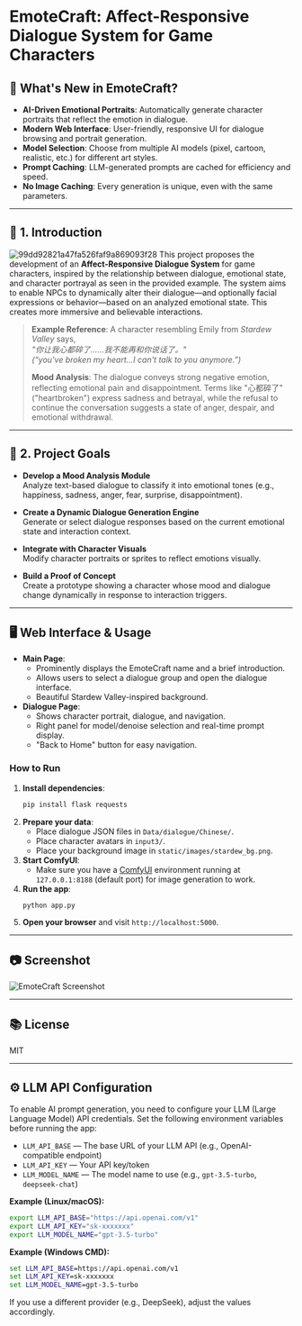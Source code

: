 # EmoteCraft: Affect-Responsive Dialogue System for Game Characters

## 🚀 What's New in EmoteCraft?
- **AI-Driven Emotional Portraits**: Automatically generate character portraits that reflect the emotion in dialogue.
- **Modern Web Interface**: User-friendly, responsive UI for dialogue browsing and portrait generation.
- **Model Selection**: Choose from multiple AI models (pixel, cartoon, realistic, etc.) for different art styles.
- **Prompt Caching**: LLM-generated prompts are cached for efficiency and speed.
- **No Image Caching**: Every generation is unique, even with the same parameters.

---

## 📖 1. Introduction
![99dd92821a47fa526faf9a869093f28](https://github.com/user-attachments/assets/4488b6ca-d984-4dd3-8780-748e9aab9721)
This project proposes the development of an **Affect-Responsive Dialogue System** for game characters, inspired by the relationship between dialogue, emotional state, and character portrayal as seen in the provided example. The system aims to enable NPCs to dynamically alter their dialogue—and optionally facial expressions or behavior—based on an analyzed emotional state. This creates more immersive and believable interactions.

> **Example Reference**: A character resembling Emily from *Stardew Valley* says,  
> *"你让我心都碎了……我不能再和你说话了。"*  
> *(“you've broken my heart...I can't talk to you anymore.”)*  
>  
> **Mood Analysis**: The dialogue conveys strong negative emotion, reflecting emotional pain and disappointment. Terms like "心都碎了" ("heartbroken") express sadness and betrayal, while the refusal to continue the conversation suggests a state of anger, despair, and emotional withdrawal.

---

## 🎯 2. Project Goals

- **Develop a Mood Analysis Module**  
  Analyze text-based dialogue to classify it into emotional tones (e.g., happiness, sadness, anger, fear, surprise, disappointment).

- **Create a Dynamic Dialogue Generation Engine**  
  Generate or select dialogue responses based on the current emotional state and interaction context.

- **Integrate with Character Visuals**  
  Modify character portraits or sprites to reflect emotions visually.

- **Build a Proof of Concept**  
  Create a prototype showing a character whose mood and dialogue change dynamically in response to interaction triggers.

---

## 🖥️ Web Interface & Usage
- **Main Page**: 
  - Prominently displays the EmoteCraft name and a brief introduction.
  - Allows users to select a dialogue group and open the dialogue interface.
  - Beautiful Stardew Valley-inspired background.
- **Dialogue Page**:
  - Shows character portrait, dialogue, and navigation.
  - Right panel for model/denoise selection and real-time prompt display.
  - "Back to Home" button for easy navigation.

### How to Run
1. **Install dependencies**:
   ```bash
   pip install flask requests
   ```
2. **Prepare your data**:
   - Place dialogue JSON files in `Data/dialogue/Chinese/`.
   - Place character avatars in `input3/`.
   - Place your background image in `static/images/stardew_bg.png`.
3. **Start ComfyUI**:
   - Make sure you have a [ComfyUI](https://github.com/comfyanonymous/ComfyUI) environment running at `127.0.0.1:8188` (default port) for image generation to work.
4. **Run the app**:
   ```bash
   python app.py
   ```
5. **Open your browser** and visit `http://localhost:5000`.

---

## 📷 Screenshot
![EmoteCraft Screenshot](static/images/stardew_bg.png)

---

## 📚 License
MIT

---

## ⚙️ LLM API Configuration
To enable AI prompt generation, you need to configure your LLM (Large Language Model) API credentials. Set the following environment variables before running the app:

- `LLM_API_BASE` — The base URL of your LLM API (e.g., OpenAI-compatible endpoint)
- `LLM_API_KEY` — Your API key/token
- `LLM_MODEL_NAME` — The model name to use (e.g., `gpt-3.5-turbo`, `deepseek-chat`)

**Example (Linux/macOS):**
```bash
export LLM_API_BASE="https://api.openai.com/v1"
export LLM_API_KEY="sk-xxxxxxx"
export LLM_MODEL_NAME="gpt-3.5-turbo"
```

**Example (Windows CMD):**
```cmd
set LLM_API_BASE=https://api.openai.com/v1
set LLM_API_KEY=sk-xxxxxxx
set LLM_MODEL_NAME=gpt-3.5-turbo
```

If you use a different provider (e.g., DeepSeek), adjust the values accordingly.
